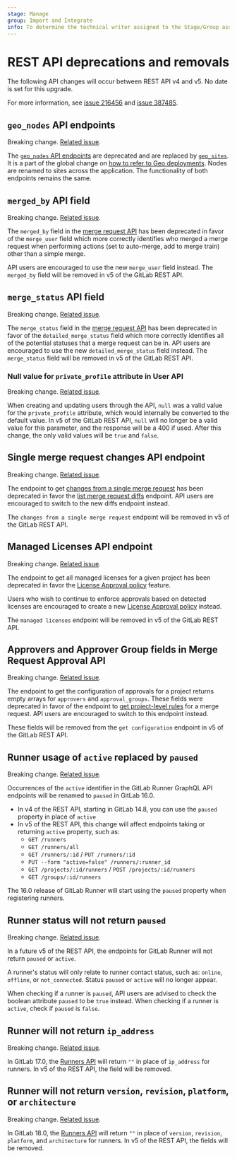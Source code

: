 ```yaml
---
stage: Manage
group: Import and Integrate
info: To determine the technical writer assigned to the Stage/Group associated with this page, see https://handbook.gitlab.com/handbook/product/ux/technical-writing/#assignments
---
```


# REST API deprecations and removals

The following API changes will occur between REST API v4 and v5.
No date is set for this upgrade.

For more information, see [issue 216456](https://gitlab.com/gitlab-org/gitlab/-/issues/216456)
and [issue 387485](https://gitlab.com/gitlab-org/gitlab/-/issues/387485).

## `geo_nodes` API endpoints

Breaking change. [Related issue](https://gitlab.com/gitlab-org/gitlab/-/issues/369140).

The [`geo_nodes` API endpoints](../geo_nodes.md) are deprecated and are replaced by [`geo_sites`](../geo_sites.md).
It is a part of the global change on [how to refer to Geo deployments](../../administration/geo/glossary.md).
Nodes are renamed to sites across the application. The functionality of both endpoints remains the same.

## `merged_by` API field

Breaking change. [Related issue](https://gitlab.com/gitlab-org/gitlab/-/issues/350534).

The `merged_by` field in the [merge request API](../merge_requests.md#list-merge-requests)
has been deprecated in favor of the `merge_user` field which more correctly identifies who merged a merge request when
performing actions (set to auto-merge, add to merge train) other than a simple merge.

API users are encouraged to use the new `merge_user` field instead. The `merged_by` field will be removed in v5 of the GitLab REST API.

## `merge_status` API field

Breaking change. [Related issue](https://gitlab.com/gitlab-org/gitlab/-/issues/382032).

The `merge_status` field in the [merge request API](../merge_requests.md#merge-status)
has been deprecated in favor of the `detailed_merge_status` field which more correctly identifies
all of the potential statuses that a merge request can be in. API users are encouraged to use the
new `detailed_merge_status` field instead. The `merge_status` field will be removed in v5 of the GitLab REST API.

### Null value for `private_profile` attribute in User API

Breaking change. [Related issue](https://gitlab.com/gitlab-org/gitlab/-/issues/387005).

When creating and updating users through the API, `null` was a valid value for the `private_profile` attribute, which would internally be converted to the default value. In v5 of the GitLab REST API, `null` will no longer be a valid value for this parameter, and the response will be a 400 if used. After this change, the only valid values will be `true` and `false`.

## Single merge request changes API endpoint

Breaking change. [Related issue](https://gitlab.com/gitlab-org/gitlab/-/issues/322117).

The endpoint to get
[changes from a single merge request](../merge_requests.md#get-single-merge-request-changes)
has been deprecated in favor the
[list merge request diffs](../merge_requests.md#list-merge-request-diffs) endpoint.
API users are encouraged to switch to the new diffs endpoint instead.

The `changes from a single merge request` endpoint will be removed in v5 of the GitLab REST API.

## Managed Licenses API endpoint

Breaking change. [Related issue](https://gitlab.com/gitlab-org/gitlab/-/issues/397067).

The endpoint to get all managed licenses for a given project has been deprecated in favor the
[License Approval policy](../../user/compliance/license_approval_policies.md) feature.

Users who wish to continue to enforce approvals based on detected licenses are encouraged to create a new [License Approval policy](../../user/compliance/license_approval_policies.md) instead.

The `managed licenses` endpoint will be removed in v5 of the GitLab REST API.

## Approvers and Approver Group fields in Merge Request Approval API

Breaking change. [Related issue](https://gitlab.com/gitlab-org/gitlab/-/issues/353097).

The endpoint to get the configuration of approvals for a project returns
empty arrays for `approvers` and `approval_groups`.
These fields were deprecated in favor of the endpoint to
[get project-level rules](../merge_request_approvals.md#get-project-level-rules)
for a merge request. API users are encouraged to switch to this endpoint instead.

These fields will be removed from the `get configuration` endpoint in v5 of the GitLab REST API.

## Runner usage of `active` replaced by `paused`

Breaking change. [Related issue](https://gitlab.com/gitlab-org/gitlab/-/issues/351109).

Occurrences of the `active` identifier in the GitLab Runner GraphQL API endpoints will be
renamed to `paused` in GitLab 16.0.

- In v4 of the REST API, starting in GitLab 14.8, you can use the `paused` property in place of `active`
- In v5 of the REST API, this change will affect endpoints taking or returning `active` property, such as:
  - `GET /runners`
  - `GET /runners/all`
  - `GET /runners/:id` / `PUT /runners/:id`
  - `PUT --form "active=false" /runners/:runner_id`
  - `GET /projects/:id/runners` / `POST /projects/:id/runners`
  - `GET /groups/:id/runners`

The 16.0 release of GitLab Runner will start using the `paused` property when registering runners.

## Runner status will not return `paused`

Breaking change. [Related issue](https://gitlab.com/gitlab-org/gitlab/-/issues/344648).

In a future v5 of the REST API, the endpoints for GitLab Runner will not return `paused` or `active`.

A runner's status will only relate to runner contact status, such as:
`online`, `offline`, or `not_connected`. Status `paused` or `active` will no longer appear.

When checking if a runner is `paused`, API users are advised to check the boolean attribute
`paused` to be `true` instead. When checking if a runner is `active`, check if `paused` is `false`.

## Runner will not return `ip_address`

Breaking change. [Related issue](https://gitlab.com/gitlab-org/gitlab/-/issues/415159).

In GitLab 17.0, the [Runners API](../runners.md) will return `""` in place of `ip_address` for runners.
In v5 of the REST API, the field will be removed.

## Runner will not return `version`, `revision`, `platform`, or `architecture`

Breaking change. [Related issue](https://gitlab.com/gitlab-org/gitlab/-/issues/457128).

In GitLab 18.0, the [Runners API](../runners.md) will return `""` in place of `version`, `revision`, `platform`,
and `architecture` for runners.
In v5 of the REST API, the fields will be removed.
